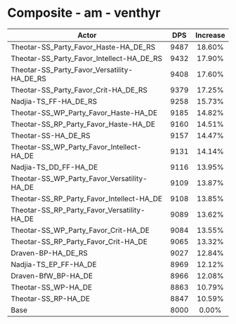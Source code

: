 # Composite - am - venthyr
| Actor | DPS | Increase |
|---|:---:|:---:|
|Theotar-SS_Party_Favor_Haste-HA_DE_RS|9487|18.60%|
|Theotar-SS_Party_Favor_Intellect-HA_DE_RS|9432|17.90%|
|Theotar-SS_Party_Favor_Versatility-HA_DE_RS|9408|17.60%|
|Theotar-SS_Party_Favor_Crit-HA_DE_RS|9379|17.25%|
|Nadjia-TS_FF-HA_DE_RS|9258|15.73%|
|Theotar-SS_WP_Party_Favor_Haste-HA_DE|9185|14.82%|
|Theotar-SS_RP_Party_Favor_Haste-HA_DE|9160|14.51%|
|Theotar-SS-HA_DE_RS|9157|14.47%|
|Theotar-SS_WP_Party_Favor_Intellect-HA_DE|9131|14.14%|
|Nadjia-TS_DD_FF-HA_DE|9116|13.95%|
|Theotar-SS_WP_Party_Favor_Versatility-HA_DE|9109|13.87%|
|Theotar-SS_RP_Party_Favor_Intellect-HA_DE|9108|13.85%|
|Theotar-SS_RP_Party_Favor_Versatility-HA_DE|9089|13.62%|
|Theotar-SS_WP_Party_Favor_Crit-HA_DE|9084|13.55%|
|Theotar-SS_RP_Party_Favor_Crit-HA_DE|9065|13.32%|
|Draven-BP-HA_DE_RS|9027|12.84%|
|Nadjia-TS_EP_FF-HA_DE|8969|12.12%|
|Draven-BfW_BP-HA_DE|8966|12.08%|
|Theotar-SS_WP-HA_DE|8863|10.79%|
|Theotar-SS_RP-HA_DE|8847|10.59%|
|Base|8000|0.00%|
